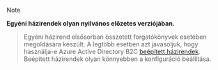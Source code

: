 > [!NOTE]
> **Egyéni házirendek olyan nyilvános előzetes verziójában.**

> Egyéni házirend elsősorban összetett forgatókönyvek esetében megoldására készült. A legtöbb esetben azt javasoljuk, hogy használja-e Azure Active Directory B2C [beépített házirendek](..\articles\active-directory-b2c\active-directory-b2c-reference-policies.md). Beépített házirendek olyan könnyebben a konfiguráció beállítása.

